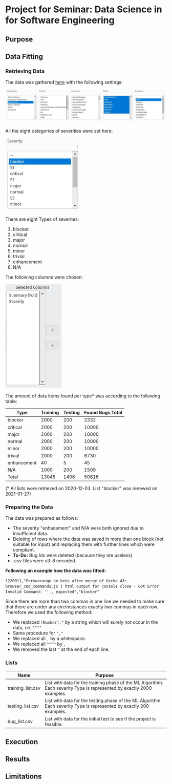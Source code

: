 # Project for Seminar: Data Science in for Software Engineering

## Purpose


## Data Fitting
### Retrieving Data
The data was gathered [here](https://bugzilla.mozilla.org/query.cgi?format=advanced) with the following settings:

![Settings](Docs/Images/Settings.JPG)

All the eight categories of severities were set here:

![Severities](Docs/Images/Severity.JPG)

There are eight Types of severites:

1. blocker
2. critical
3. major
4. normal
5. minor
6. trivial
7. enhancement
8. N/A

The following columns were chosen:

![Selected Columns](Docs/Images/Selected_Columns.JPG)

The amount of data items found per type* was according to the following table:

| Type | Training | Testing | Found Bugs Total |
| --- | --- | --- | --- |
| blocker | 2000 | 200 | 2332 |
| critical | 2000 | 200 | 10000 |
| major | 2000 | 200 | 10000 |
| normal | 2000 | 200 | 10000 |
| minor | 2000 | 200 | 10000 |
| trivial | 2000 | 200 | 6730 |
| enhancement | 40 | 5 | 45 |
| N/A | 1000 | 200 | 1509 |
| Total | 13045 | 1406 | 50616 |

(* All lists were retrieved on 2020-12-03. List "blocker" was renewed on 2021-01-27)

### Preparing the Data
The data was prepared as follows:
- The severity "enhacement" and N/A were both ignored due to insufficient data.
- Deleting of rows where the data was saved in more than one block (not suitable for input) and replacing them with further lines which were compliant.
- **To-Do:** Bug Ids were deleted (because they are useless)
- .csv files were utf-8 encoded.

**Following an example how the data was fitted:**

`1220011,"Permaorange on beta after merge of Gecko 43: browser_cmd_commands.js | html output for console close - Got Error: Invalid Command: ''., expected","blocker"`

Since there are more than two commas in one line we needed to make sure that there are under any circimstances exactly two commas in each row. Therefore we used the following method:
- We replaced `[Number],"` by a string which will surely not occur in the data, i.e. `^^^^`
- Same procedure for `","`
- We replaced all `,` by a whitespace.
- We replaced all `^^^^` by `,`
- We removed the last `"` at the end of each line.

### Lists 

| Name | Purpose |
| --- | --- |
| training_list.csv | List with data for the training phase of the ML Algorithm. Each severity Type is represented by exactly 2000 examples. |
| testing_list.csv | List with data for the testing phase of the ML Algorithm. Each severity Type is represented by exactly 200 examples. |
| bug_list.csv | List with data for the initial test to see if the project is feasible. |

## Execution

## Results

## Limitations
